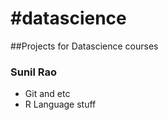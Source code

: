 #datascience
===========

##Projects for Datascience courses

### Sunil Rao

* Git and etc
* R Language stuff
